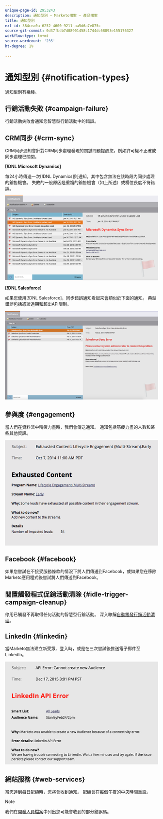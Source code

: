 ```yaml
---
unique-page-id: 2953243
description: 通知型別 — Marketo檔案 — 產品檔案
title: 通知型別
exl-id: 384cea0a-6252-4600-9211-aa5d6a7e875c
source-git-commit: 0d37fbdb7d08901458c1744dc68893e155176327
workflow-type: tm+mt
source-wordcount: '235'
ht-degree: 1%

---
```


# 通知型別 {#notification-types}

通知型別有幾種。

## 行銷活動失敗  {#campaign-failure}

行銷活動失敗會通知您智慧型行銷活動中的錯誤。

## CRM同步 {#crm-sync}

CRM同步通知會針對CRM同步處理發現的關鍵問題提醒您，例如許可權不正確或同步處理已關閉。

**[!DNL Microsoft Dynamics]**

每24小時傳送一次[!DNL Dynamics]則通知，其中包含無法在該時段內同步處理的銷售機會。 失敗的一般原因是重複的銷售機會（如上所述）或欄位長度不符錯誤。

![](assets/image2016-1-20-11-3a19-3a58.png)

**[!DNL Salesforce]**

如果您使用[!DNL Salesforce]，同步錯誤通知看起來會類似於下面的通知。 典型錯誤包括憑證過期和超出API限制。

![](assets/salesforcesyncerror.png)

## 參與度 {#engagement}

當人們在資料流中精疲力盡時，我們會傳送通知。 通知包括筋疲力盡的人數和某些其他資訊。

![](assets/image2014-10-14-10-3a57-3a9.png)

## Facebook {#facebook}

如果您嘗試在不接受服務條款的情況下將人們傳送到Facebook，或如果您在移除Marketo應用程式後嘗試將人們傳送到Facebook。

## 閒置觸發程式促銷活動清除 {#idle-trigger-campaign-cleanup}

停用已觸發不再取得任何活動的智慧型行銷活動。 深入瞭解[自動觸發行銷活動清理](/help/marketo/product-docs/core-marketo-concepts/smart-campaigns/using-smart-campaigns/automatic-trigger-campaign-cleanup.md)。

## LinkedIn {#linkedin}

當Marketo無法建立新受眾、登入時，或是在三次嘗試後推送電子郵件至LinkedIn。

![](assets/linkedin.png)

## 網站服務 {#web-services}

當您達到每日配額時，您將會收到通知。 配額會在每個午夜的中央時間重設。

>[!NOTE]
>
>我們在[開發人員檔案](https://experienceleague.adobe.com/zh-hant/docs/marketo-developer/marketo/rest/error-codes)中列出您可能會收到的部分錯誤碼。

